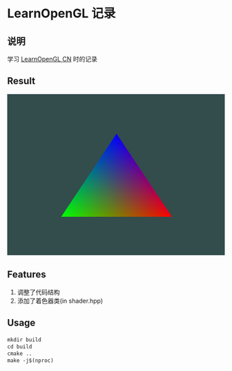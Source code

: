 <!--
 * @Description:说明
 * @Author: Amamiya
 * @Date: 2022-04-23 14:25:56
 * TechChangeTheWorld
 * WHUROBOCON_Alright_Reserved
-->

# LearnOpenGL 记录

## 说明

学习 [LearnOpenGL CN](https://learnopengl-cn.github.io) 时的记录

## Result

![result](result.png)

## Features

1. 调整了代码结构
2. 添加了着色器类(in shader.hpp)

## Usage

```
mkdir build
cd build
cmake ..
make -j$(nproc)
```
